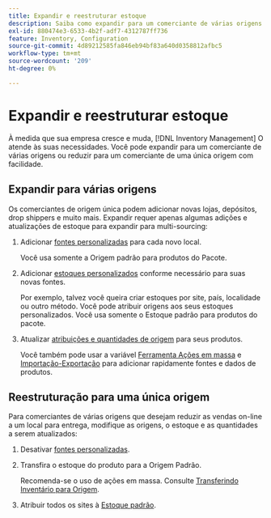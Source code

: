 ```yaml
---
title: Expandir e reestruturar estoque
description: Saiba como expandir para um comerciante de várias origens ou reduzir para um comerciante de única origem.
exl-id: 880474e3-6533-4b2f-adf7-4312787ff736
feature: Inventory, Configuration
source-git-commit: 4d89212585fa846eb94bf83a640d0358812afbc5
workflow-type: tm+mt
source-wordcount: '209'
ht-degree: 0%

---
```


# Expandir e reestruturar estoque

À medida que sua empresa cresce e muda, [!DNL Inventory Management] O atende às suas necessidades. Você pode expandir para um comerciante de várias origens ou reduzir para um comerciante de uma única origem com facilidade.

## Expandir para várias origens

Os comerciantes de origem única podem adicionar novas lojas, depósitos, drop shippers e muito mais. Expandir requer apenas algumas adições e atualizações de estoque para expandir para multi-sourcing:

1. Adicionar [fontes personalizadas](sources-add.md) para cada novo local.

   Você usa somente a Origem padrão para produtos do Pacote.

1. Adicionar [estoques personalizados](stocks-add.md) conforme necessário para suas novas fontes.

   Por exemplo, talvez você queira criar estoques por site, país, localidade ou outro método. Você pode atribuir origens aos seus estoques personalizados. Você usa somente o Estoque padrão para produtos do pacote.

1. Atualizar [atribuições e quantidades de origem](quantities-manage.md) para seus produtos.

   Você também pode usar a variável [Ferramenta Ações em massa](bulk-assignment.md) e [Importação-Exportação](inventory-import-export.md) para adicionar rapidamente fontes e dados de produtos.

## Reestruturação para uma única origem

Para comerciantes de várias origens que desejam reduzir as vendas on-line a um local para entrega, modifique as origens, o estoque e as quantidades a serem atualizados:

1. Desativar [fontes personalizadas](sources-disable.md).

1. Transfira o estoque do produto para a Origem Padrão.

   Recomenda-se o uso de ações em massa. Consulte [Transferindo Inventário para Origem](inventory-transfer.md).

1. Atribuir todos os sites à [Estoque padrão](stocks-manage.md).
